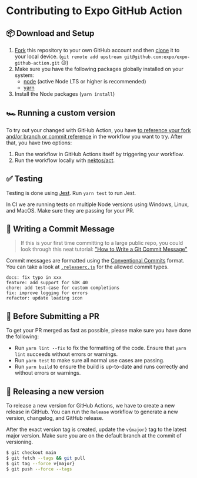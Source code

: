 # Contributing to Expo GitHub Action

## 📦 Download and Setup

1. [Fork](https://help.github.com/articles/fork-a-repo/) this repository to your own GitHub account and then [clone](https://help.github.com/articles/cloning-a-repository/) it to your local device. (`git remote add upstream git@github.com:expo/expo-github-action.git` 😉)
2. Make sure you have the following packages globally installed on your system:
   - [node](https://nodejs.org/) (active Node LTS or higher is recommended)
   - [yarn](https://yarnpkg.com/)
3. Install the Node packages (`yarn install`)

## 🏎️ Running a custom version

To try out your changed with GitHub Action, you have [to reference your fork and/or branch or commit reference](https://docs.github.com/en/actions/learn-github-actions/finding-and-customizing-actions#using-release-management-for-your-custom-actions) in the workflow you want to try. After that, you have two options:

1. Run the workflow in GitHub Actions itself by triggering your workflow.
2. Run the workflow locally with [nektos/act](https://github.com/nektos/act).

## ✅ Testing

Testing is done using [Jest](https://jestjs.io/https://jestjs.io/). Run `yarn test` to run Jest.

In CI we are running tests on multiple Node versions using Windows, Linux, and MacOS. Make sure they are passing for your PR.

## 📝 Writing a Commit Message

> If this is your first time committing to a large public repo, you could look through this neat tutorial: ["How to Write a Git Commit Message"](https://chris.beams.io/posts/git-commit/)

Commit messages are formatted using the [Conventional Commits](https://www.conventionalcommits.org/) format. You can take a look at [`.releaserc.js`](./.releaserc.js) for the allowed commit types.

```
docs: fix typo in xxx
feature: add support for SDK 40
chore: add test-case for custom completions
fix: improve logging for errors
refactor: update loading icon
```

## 🔎 Before Submitting a PR

To get your PR merged as fast as possible, please make sure you have done the following:

- Run `yarn lint --fix` to fix the formatting of the code. Ensure that `yarn lint` succeeds without errors or warnings.
- Run `yarn test` to make sure all normal use cases are passing.
- Run `yarn build` to ensure the build is up-to-date and runs correctly and without errors or warnings.

## 🚀 Releasing a new version

To release a new version for GitHub Actions, we have to create a new release in GitHub. You can run the `Release` workflow to generate a new version, changelog, and GitHub release.

After the exact version tag is created, update the `v{major}` tag to the latest major version. Make sure you are on the default branch at the commit of versioning.

```bash
$ git checkout main
$ git fetch --tags && git pull
$ git tag --force v{major}
$ git push --force --tags
```
